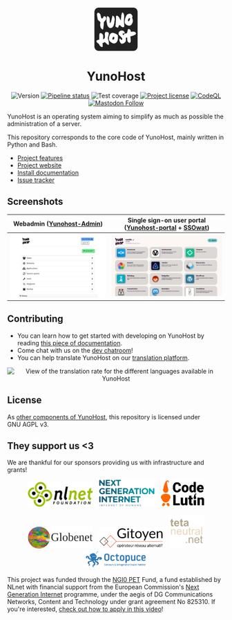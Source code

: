 <p align="center">
    <img alt="YunoHost" src="https://raw.githubusercontent.com/YunoHost/doc/master/images/logo_roundcorner.png" width="100px" />
</p>

<h1 align="center">YunoHost</h1>

<div align="center">
    
![Version](https://img.shields.io/github/v/tag/yunohost/yunohost?label=version&sort=semver)
[![Pipeline status](https://gitlab.com/yunohost/yunohost/badges/dev/pipeline.svg)](https://gitlab.com/yunohost/yunohost/-/pipelines)
![Test coverage](https://gitlab.com/yunohost/yunohost/badges/dev/coverage.svg)
[![Project license](https://img.shields.io/gitlab/license/yunohost/yunohost)](https://github.com/YunoHost/yunohost/blob/dev/LICENSE)
[![CodeQL](https://github.com/yunohost/yunohost/workflows/CodeQL/badge.svg)](https://github.com/YunoHost/yunohost/security/code-scanning)
[![Mastodon Follow](https://img.shields.io/mastodon/follow/28084)](https://mastodon.social/@yunohost)

</div>

YunoHost is an operating system aiming to simplify as much as possible the administration of a server.

This repository corresponds to the core code of YunoHost, mainly written in Python and Bash.

- [Project features](https://yunohost.org/whatsyunohost)
- [Project website](https://yunohost.org)
- [Install documentation](https://yunohost.org/install)
- [Issue tracker](https://github.com/YunoHost/issues)

## Screenshots

Webadmin ([Yunohost-Admin](https://github.com/YunoHost/yunohost-admin)) | Single sign-on user portal ([Yunohost-portal](https://github.com/YunoHost/yunohost-portal) + [SSOwat](https://github.com/YunoHost/ssowat))
--- | ---
<img alt="Web admin insterface screenshot" src="https://raw.githubusercontent.com/YunoHost/doc/master/images/webadmin.jpg" width="500px"/> | <img alt="User portal screenshot" src="https://raw.githubusercontent.com/YunoHost/doc/master/images/user_panel.jpg" width="600px"/>




## Contributing

- You can learn how to get started with developing on YunoHost by reading [this piece of documentation](https://yunohost.org/dev).
- Come chat with us on the [dev chatroom](https://yunohost.org/chat_rooms)!
- You can help translate YunoHost on our [translation platform](https://translate.yunohost.org/engage/yunohost/?utm_source=widget).

<p align="center">
<img alt="View of the translation rate for the different languages available in YunoHost" src="https://translate.yunohost.org/widgets/yunohost/-/core/horizontal-auto.svg" alt="Translation status" />
</p>

## License

As [other components of YunoHost](https://yunohost.org/faq), this repository is licensed under GNU AGPL v3.

## They support us <3

We are thankful for our sponsors providing us with infrastructure and grants!

<div align="center">
<p style="margin-left:auto;margin-right:auto;">
<a style="padding: 5px;" href="https://nlnet.nl"><img alt="NLnet Foundation" src="https://raw.githubusercontent.com/YunoHost/landingpage/main/assets/img/logo_nlnet.png" width="150px"/></a>
<a style="padding: 5px;" href="https://www.ngi.eu"><img alt="Next Generation Internet" src="https://raw.githubusercontent.com/YunoHost/landingpage/main/assets/img/logo_ngi.png" width="130px"/></a>
<a style="padding: 5px;" href="https://www.codelutin.com"><img alt="Code Lutin" src="https://raw.githubusercontent.com/YunoHost/landingpage/main/assets/img/logo_codelutin.png" width="100px"/></a>
</p>
<p style="margin-left:auto;margin-right:auto;">
<a style="padding: 5px;" href="https://www.globenet.org"><img alt="Globenet" src="https://raw.githubusercontent.com/YunoHost/landingpage/main/assets/img/logo_globenet.png" width="150px"/></a>
<a style="padding: 5px;" href="https://www.gitoyen.net"><img alt="Gitoyen" src="https://raw.githubusercontent.com/YunoHost/landingpage/main/assets/img/logo_gitoyen.png" width="150px"/></a>
<a style="padding: 5px;" href="https://tetaneutral.net"><img alt="tetaneutral.net" src="https://raw.githubusercontent.com/YunoHost/landingpage/main/assets/img/logo_tetaneutral.png" width="80px"/></a>
<a style="padding: 5px;" href="https://octopuce.fr"><img alt="Octopuce" src="https://raw.githubusercontent.com/YunoHost/landingpage/main/assets/img/logo_octopuce.png" width="150px"/></a>
</p>
</div>

This project was funded through the [NGI0 PET](https://nlnet.nl/PET) Fund, a fund established by NLnet with financial support from the European Commission's [Next Generation Internet](https://ngi.eu/) programme, under the aegis of DG Communications Networks, Content and Technology under grant agreement No 825310. If you're interested, [check out how to apply in this video](https://media.ccc.de/v/36c3-10795-ngi_zero_a_treasure_trove_of_it_innovation)! 
